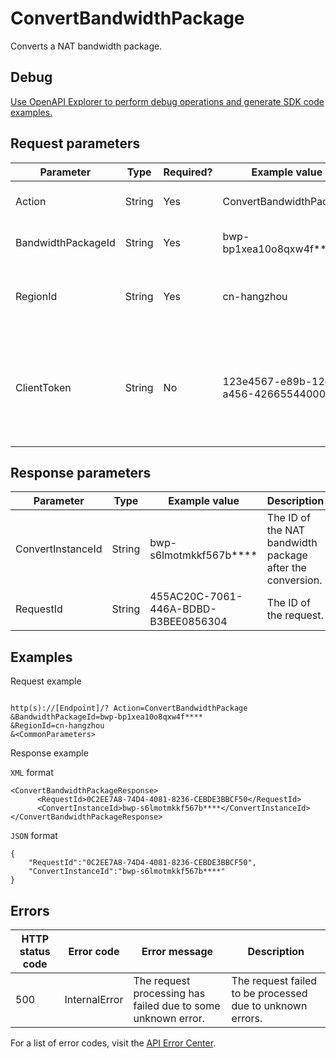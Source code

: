# ConvertBandwidthPackage

Converts a NAT bandwidth package.

## Debug

[Use OpenAPI Explorer to perform debug operations and generate SDK code examples.](https://api.aliyun.com/#product=Vpc&api=ConvertBandwidthPackage&type=RPC&version=2016-04-28)

## Request parameters

|Parameter|Type|Required?|Example value|Description|
|---------|----|---------|-------------|-----------|
|Action|String|Yes|ConvertBandwidthPackage|The name of this action. Value: **ConvertBandwidthPackage** |
|BandwidthPackageId|String|Yes|bwp-bp1xea10o8qxw4f\*\*\*\*|The ID of the NAT bandwidth package to be converted. |
|RegionId|String|Yes|cn-hangzhou|The ID of the region to which the NAT Gateway belongs. To query the region ID, call [DescribeRegions](~~36063~~). |
|ClientToken|String|No|123e4567-e89b-12d3-a456-426655440000|The client token that guarantees the idempotence of the request. The value of this parameter is generated by the client. The value is unique among different requests and is 1 to 64 ASCII characters in length. |

## Response parameters

|Parameter|Type|Example value|Description|
|---------|----|-------------|-----------|
|ConvertInstanceId|String|bwp-s6lmotmkkf567b\*\*\*\*|The ID of the NAT bandwidth package after the conversion. |
|RequestId|String|455AC20C-7061-446A-BDBD-B3BEE0856304|The ID of the request. |

## Examples

Request example

```

http(s)://[Endpoint]/? Action=ConvertBandwidthPackage
&BandwidthPackageId=bwp-bp1xea10o8qxw4f****
&RegionId=cn-hangzhou
&<CommonParameters>

```

Response example

`XML` format

```
<ConvertBandwidthPackageResponse>
	  <RequestId>0C2EE7A8-74D4-4081-8236-CEBDE3BBCF50</RequestId>
	  <ConvertInstanceId>bwp-s6lmotmkkf567b****</ConvertInstanceId>
</ConvertBandwidthPackageResponse>
```

`JSON` format

```
{
	"RequestId":"0C2EE7A8-74D4-4081-8236-CEBDE3BBCF50",
	"ConvertInstanceId":"bwp-s6lmotmkkf567b****"
}
```

## Errors

|HTTP status code|Error code|Error message|Description|
|----------------|----------|-------------|-----------|
|500|InternalError|The request processing has failed due to some unknown error.|The request failed to be processed due to unknown errors.|

For a list of error codes, visit the [API Error Center](https://error-center.alibabacloud.com/status/product/Vpc).

